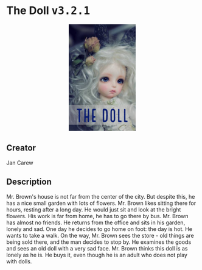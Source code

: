 
# The Doll <kbd>v3.2.1</kbd>

<center>
  <img src="./cover-1024.jpg"/>
</center>

## Creator
Jan Carew

## Description
Mr. Brown's house is not far from the center of the city. But despite this, he has a nice small garden with lots of flowers. Mr. Brown likes sitting there for hours, resting after a long day. He would just sit and look at the bright flowers. His work is far from home, he has to go there by bus. Mr. Brown has almost no friends. He returns from the office and sits in his garden, lonely and sad. One day he decides to go home on foot: the day is hot. He wants to take a walk. On the way, Mr. Brown sees the store - old things are being sold there, and the man decides to stop by. He examines the goods and sees an old doll with a very sad face. Mr. Brown thinks this doll is as lonely as he is. He buys it, even though he is an adult who does not play with dolls.
